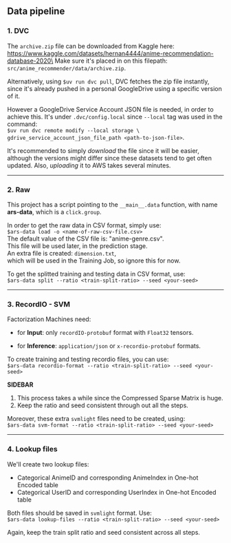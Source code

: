 ## Data pipeline

### 1. DVC

The `archive.zip` file can be downloaded from Kaggle here: \
https://www.kaggle.com/datasets/hernan4444/anime-recommendation-database-2020\
Make sure it's placed in on this filepath:\
`src/anime_recommender/data/archive.zip`.

Alternatively, using `$uv run dvc pull`, DVC fetches the zip file instantly, since it's already pushed in a personal GoogleDrive using a specific version of it.

However a GoogleDrive Service Account JSON file is needed, in order to achieve this. It's under `.dvc/config.local` since `--local` tag was used in the command:\
`$uv run dvc remote modify --local storage \ gdrive_service_account_json_file_path <path-to-json-file>`.


It's recommended to simply *download* the file since it will be easier, although the versions might differ since these datasets tend to get often updated. Also, *uploading* it to AWS takes several minutes.

<hr>

### 2. Raw

This project has a script pointing to the `__main__.data` function, with name **ars-data**, which is a `click.group`.

In order to get the raw data in CSV format, simply use:\
`$ars-data load -o <name-of-raw-csv-file.csv>`\
The default value of the CSV file is: "anime-genre.csv".\
This file will be used later, in the prediction stage.\
An extra file is created: `dimension.txt`,\
which will be used in the Training Job, so ignore this for now.

To get the splitted training and testing data in CSV format, use:\
`$ars-data split --ratio <train-split-ratio> --seed <your-seed>`

<hr>

### 3. RecordIO - SVM

Factorization Machines need:

- for **Input**: only `recordIO-protobuf` format with `Float32` tensors.

- for **Inference**: `application/json` or `x-recordio-protobuf` formats.


To create training and testing recordio files, you can use:\
`$ars-data recordio-format --ratio <train-split-ratio> --seed <your-seed>`

**SIDEBAR**
1) This process takes a while since the Compressed Sparse Matrix is huge.
2) Keep the ratio and seed consistent through out all the steps.

Moreover, these extra `svmlight` files need to be created, using:\
`$ars-data svm-format --ratio <train-split-ratio> --seed <your-seed>`

<hr>

### 4. Lookup files

We'll create two lookup files:

- Categorical AnimeID and corresponding AnimeIndex in One-hot Encoded table
- Categorical UserID and corresponding UserIndex in One-hot Encoded table

Both files should be saved in `svmlight` format. Use:\
`$ars-data lookup-files --ratio <train-split-ratio> --seed <your-seed>`

Again, keep the train split ratio and seed consistent across all steps.
